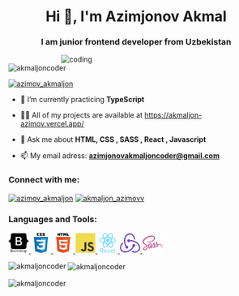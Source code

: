 <h1 align="center">Hi 👋, I'm Azimjonov Akmal</h1>
<h3 align="center">I am junior frontend developer from Uzbekistan</h3>
<img align="right" alt="coding" width="400" src="https://camo.githubusercontent.com/cae12fddd9d6982901d82580bdf321d81fb299141098ca1c2d4891870827bf17/68747470733a2f2f6d69726f2e6d656469756d2e636f6d2f6d61782f313336302f302a37513379765349765f7430696f4a2d5a2e676966" /> 

<p align="left"> <img src="https://komarev.com/ghpvc/?username=akmaljoncoder&label=Profile%20views&color=0e75b6&style=flat" alt="akmaljoncoder" /> </p>

<p align="left"> <a href="https://twitter.com/azimov_akmaljon" target="blank"><img src="https://img.shields.io/twitter/follow/azimov_akmaljon?logo=twitter&style=for-the-badge" alt="azimov_akmaljon" /></a> </p>

- 🌱 I’m currently practicing **TypeScript**

- 👨‍💻 All of my projects are available at https://akmaljon-azimov.vercel.app/

- 💬 Ask me about **HTML, CSS , SASS , React , Javascript**

- 📫 My email adress: **azimjonovakmaljoncoder@gmail.com**

<h3 align="left">Connect with me:</h3>
<p align="left">
<a href="https://twitter.com/azimov_akmaljon" target="blank"><img align="center" src="https://raw.githubusercontent.com/rahuldkjain/github-profile-readme-generator/master/src/images/icons/Social/twitter.svg" alt="azimov_akmaljon" height="30" width="40" /></a>
<a href="https://instagram.com/akmaljon_azimovv" target="blank"><img align="center" src="https://raw.githubusercontent.com/rahuldkjain/github-profile-readme-generator/master/src/images/icons/Social/instagram.svg" alt="akmaljon_azimovv" height="30" width="40" /></a>
</p>

<h3 align="left">Languages and Tools:</h3>
<p align="left"> <a href="https://getbootstrap.com" target="_blank" rel="noreferrer"> <img src="https://raw.githubusercontent.com/devicons/devicon/master/icons/bootstrap/bootstrap-plain-wordmark.svg" alt="bootstrap" width="40" height="40"/> </a> <a href="https://www.w3schools.com/css/" target="_blank" rel="noreferrer"> <img src="https://raw.githubusercontent.com/devicons/devicon/master/icons/css3/css3-original-wordmark.svg" alt="css3" width="40" height="40"/> </a> <a href="https://www.w3.org/html/" target="_blank" rel="noreferrer"> <img src="https://raw.githubusercontent.com/devicons/devicon/master/icons/html5/html5-original-wordmark.svg" alt="html5" width="40" height="40"/> </a> <a href="https://developer.mozilla.org/en-US/docs/Web/JavaScript" target="_blank" rel="noreferrer"> <img src="https://raw.githubusercontent.com/devicons/devicon/master/icons/javascript/javascript-original.svg" alt="javascript" width="40" height="40"/> </a> <a href="https://reactjs.org/" target="_blank" rel="noreferrer"> <img src="https://raw.githubusercontent.com/devicons/devicon/master/icons/react/react-original-wordmark.svg" alt="react" width="40" height="40"/> </a> <a href="https://redux.js.org" target="_blank" rel="noreferrer"> <img src="https://raw.githubusercontent.com/devicons/devicon/master/icons/redux/redux-original.svg" alt="redux" width="40" height="40"/> </a> <a href="https://sass-lang.com" target="_blank" rel="noreferrer"> <img src="https://raw.githubusercontent.com/devicons/devicon/master/icons/sass/sass-original.svg" alt="sass" width="40" height="40"/> </a> </p>

<p><img align="left" src="https://github-readme-stats.vercel.app/api/top-langs?username=akmaljoncoder&show_icons=true&locale=en&layout=compact" alt="akmaljoncoder" /></p>

<p>&nbsp;<img align="center" src="https://github-readme-stats.vercel.app/api?username=akmaljoncoder&show_icons=true&locale=en" alt="akmaljoncoder" /></p>

<p><img align="center" src="https://github-readme-streak-stats.herokuapp.com/?user=akmaljoncoder&" alt="akmaljoncoder" /></p>
